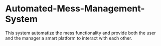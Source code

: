 # Automated-Mess-Management-System
This system automatize the mess functionality and provide both the user and the manager a smart platform to interact with each other.
